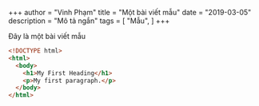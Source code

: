 +++
author = "Vinh Phạm"
title = "Một bài viết mẫu"
date = "2019-03-05"
description = "Mô tả ngắn"
tags = [
    "Mẫu",
]
+++

Đây là một bài viết mẫu

```html
<!DOCTYPE html>
<html>
  <body>
    <h1>My First Heading</h1>
    <p>My first paragraph.</p>
  </body>
</html>
```
